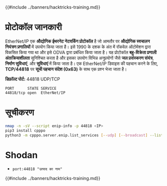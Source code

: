 {{#include ../banners/hacktricks-training.md}}

# **प्रोटोकॉल जानकारी**

EtherNet/IP एक **औद्योगिक ईथरनेट नेटवर्किंग प्रोटोकॉल** है जो आमतौर पर **औद्योगिक स्वचालन नियंत्रण प्रणालियों** में उपयोग किया जाता है। इसे 1990 के दशक के अंत में रॉकवेल ऑटोमेशन द्वारा विकसित किया गया था और इसे ODVA द्वारा प्रबंधित किया जाता है। यह प्रोटोकॉल **बहु-विक्रेता प्रणाली अंतःक्रियाशीलता** सुनिश्चित करता है और इसका उपयोग विभिन्न अनुप्रयोगों जैसे **जल प्रसंस्करण संयंत्र**, **निर्माण सुविधाएं**, और **सुविधाएं** में किया जाता है। एक EtherNet/IP डिवाइस की पहचान करने के लिए, **TCP/44818** पर **सूची पहचान संदेश (0x63)** के साथ एक प्रश्न भेजा जाता है।

**डिफ़ॉल्ट पोर्ट:** 44818 UDP/TCP
```
PORT      STATE SERVICE
44818/tcp open  EtherNet/IP
```
# **सूचीकरण**
```bash
nmap -n -sV --script enip-info -p 44818 <IP>
pip3 install cpppo
python3 -m cpppo.server.enip.list_services [--udp] [--broadcast] --list-identity -a <IP>
```
# Shodan

- `port:44818 "उत्पाद का नाम"`

{{#include ../banners/hacktricks-training.md}}
